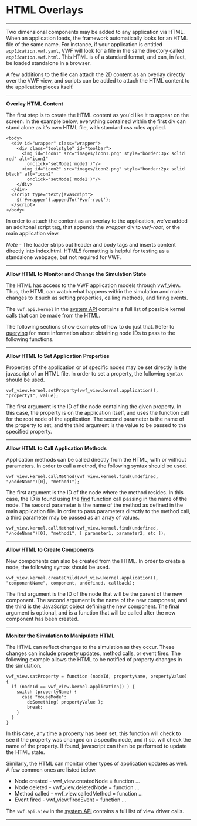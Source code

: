 HTML Overlays
===================
-------------------
Two dimensional components may be added to any application via HTML. When an application loads, the framework automatically looks for an HTML file of the same name. For instance, if your application is entitled <code><i>application</i>.vwf.yaml</code>, VWF will look for a file in the same directory called <code><i>application</i>.vwf.html</code>. This HTML is of a standard format, and can, in fact, be loaded standalone in a browser. 

A few additions to the file can attach the 2D content as an overlay directly over the VWF view, and scripts can be added to attach the HTML content to the application pieces itself. 

-------------------

**Overlay HTML Content**

The first step is to create the HTML content as you'd like it to appear on the screen. In the example below, everything contained within the first div can stand alone as it's own HTML file, with standard css rules applied.

	<body>
	  <div id="wrapper" class="wrapper">
	    <div class="toolstyle" id="toolbar">
	      <img id="icon1" src="images/icon1.png" style="border:3px solid red" alt="icon1" 
	        onclick="setMode('mode1')"/>
	      <img id="icon2" src="images/icon2.png" style="border:2px solid black" alt="icon2" 
	        onclick="setMode('mode2')"/>
	    </div>
	  </div>
	  <script type="text/javascript">
	    $('#wrapper').appendTo('#vwf-root');
	  </script>
	</body>

In order to attach the content as an overlay to the application, we've added an additonal script tag, that appends the *wrapper* div to *vwf-root*, or the main application view. 

*Note* - The loader strips out header and body tags and inserts content directly into index.html. HTML5 formatting is helpful for testing as a standalone webpage, but not required for VWF. 

-------------------

**Allow HTML to Monitor and Change the Simulation State**

The HTML has access to the VWF application models through vwf_view. Thus, the HTML can watch what happens within the simulation and make changes to it such as setting properties, calling methods, and firing events. 

The <code>vwf.api.kernel</code> in the [system API](system.html) contains a full list of possible kernel calls that can be made from the HTML.

The following sections show examples of how to do just that. Refer to [querying](query.html) for more information about obtaining node IDs to pass to the following functions.

-------------------

**Allow HTML to Set Application Properties**

Properties of the application or of specific nodes may be set directly in the javascript of an HTML file. In order to set a property, the following syntax should be used. 

	vwf_view.kernel.setProperty(vwf_view.kernel.application(), "property1", value);

The first argument is the ID of the node containing the given property. In this case, the property is on the application itself, and uses the function call for the root node of the application. The second parameter is the name of the property to set, and the third argument is the value to be passed to the specified property. 

-------------------

**Allow HTML to Call Application Methods**

Application methods can be called directly from the HTML, with or without parameters. In order to call a method, the following syntax should be used.

	vwf_view.kernel.callMethod(vwf_view.kernel.find(undefined, "/nodeName")[0], "method1");

The first argument is the ID of the node where the method resides. In this case, the ID is found using the [find](query.html) function call passing in the name of the node. The second parameter is the name of the method as defined in the main application file. In order to pass parameters directly to the method call, a third parameter may be passed as an array of values. 

	vwf_view.kernel.callMethod(vwf_view.kernel.find(undefined, "/nodeName")[0], "method1", [ parameter1, parameter2, etc ]);

-------------------

**Allow HTML to Create Components**

New components can also be created from the HTML. In order to create a node, the following syntax should be used.

	vwf_view.kernel.createChild(vwf_view.kernel.application(), "componentName", component, undefined, callback);

The first argument is the ID of the node that will be the parent of the new component. The second argument is the name of the new component, and the third is the JavaScript object defining the new component. The final argument is optional, and is a function that will be called after the new component has been created.

-------------------

**Monitor the Simulation to Manipulate HTML**

The HTML can reflect changes to the simulation as they occur. These changes can include property updates, method calls, or event fires. The following example allows the HTML to be notified of property changes in the simulation. 

	vwf_view.satProperty = function (nodeId, propertyName, propertyValue) {
	  if (nodeId == vwf_view.kernel.application() ) {
	    switch (propertyName) {
	      case "mouseMode":
	        doSomething( propertyValue );
	        break;
        }
      }
	}

In this case, any time a property has been set, this function will check to see if the property was changed on a specific node, and if so, will check the name of the property. If found, javascript can then be performed to update the HTML state.

Similarly, the HTML can monitor other types of application updates as well. A few common ones are listed below.

* Node created - vwf_view.createdNode = function ...
* Node deleted - vwf_view.deletedNode = function ...
* Method called - vwf_view.calledMethod = function ...
* Event fired - vwf_view.firedEvent = function ...

The <code>vwf.api.view</code> in the [system API](system.html) contains a full list of view driver calls.

-------------------

